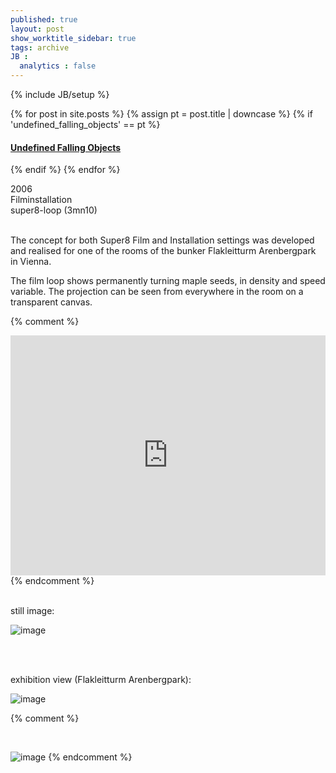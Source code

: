 ```yaml
---
published: true
layout: post
show_worktitle_sidebar: true
tags: archive
JB :
  analytics : false
---
```


{% include JB/setup %}


{% for post in site.posts %}
	{% assign pt = post.title | downcase %}
	{% if 'undefined_falling_objects' == pt %}
<h4><a href="{{ BASE_PATH }}{{ post.url }}">Undefined Falling Objects</a></h4>
	{% endif %}
{% endfor %}

<p>
2006<br />
Filminstallation<br />
super8-loop (3mn10)<br /><br />

The concept for both Super8 Film and Installation settings was developed and realised for one of the rooms of the bunker Flakleitturm Arenbergpark in Vienna.<br />

The film loop shows permanently turning maple seeds, in density and speed variable. The projection can be seen from everywhere in the room on a transparent canvas.<br />
</p>

{% comment %}
<iframe width="100%" height="384" frameborder="0" allowfullscreen="" webkitallowfullscreen="" src="http://player.vimeo.com/video/66463893?title=0&amp;byline=0&amp;portrait=0">
</iframe>
{% endcomment %}

<p> <br />still image:<br /></p>
<img src="{{ site.url }}/images/ufo1.jpg" alt="image">
<p>&nbsp;</p>
<p> <br />exhibition view (Flakleitturm Arenbergpark):<br /></p>
<img src="{{ site.url }}/images/ufo.jpg" alt="image">

{% comment %}
<p>&nbsp;</p>
<img src="{{ site.url }}/images/ufo_dreh.jpg" alt="image">
{% endcomment %}
